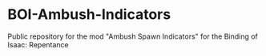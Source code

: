 # BOI-Ambush-Indicators
Public repository for the mod "Ambush Spawn Indicators" for the Binding of Isaac: Repentance 
